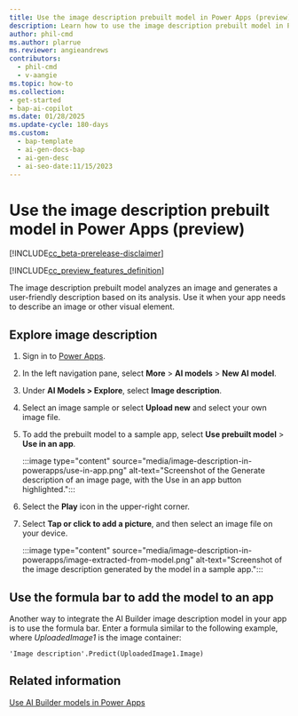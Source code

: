 ```yaml
---
title: Use the image description prebuilt model in Power Apps (preview)
description: Learn how to use the image description prebuilt model in Power Apps (preview).
author: phil-cmd
ms.author: plarrue
ms.reviewer: angieandrews
contributors:
  - phil-cmd
  - v-aangie
ms.topic: how-to
ms.collection: 
- get-started
- bap-ai-copilot
ms.date: 01/28/2025
ms.update-cycle: 180-days
ms.custom:
  - bap-template
  - ai-gen-docs-bap
  - ai-gen-desc
  - ai-seo-date:11/15/2023
---
```


# Use the image description prebuilt model in Power Apps (preview)

[!INCLUDE[cc_beta-prerelease-disclaimer](./includes/cc-beta-prerelease-disclaimer.md)]

[!INCLUDE[cc_preview_features_definition](./includes/cc-preview-features-definition.md)]

The image description prebuilt model analyzes an image and generates a user-friendly description based on its analysis. Use it when your app needs to describe an image or other visual element.

## Explore image description

1. Sign in to [Power Apps](https://make.powerapps.com).

1. In the left navigation pane, select **More** > **AI models** > **New AI model**.

1. Under **AI Models > Explore**, select **Image description**.

1. Select an image sample or select **Upload new** and select your own image file.

1. To add the prebuilt model to a sample app, select **Use prebuilt model** > **Use in an app**.

    :::image type="content" source="media/image-description-in-powerapps/use-in-app.png" alt-text="Screenshot of the Generate description of an image page, with the Use in an app button highlighted.":::

1. Select the **Play** icon in the upper-right corner.

1. Select **Tap or click to add a picture**, and then select an image file on your device.

    :::image type="content" source="media/image-description-in-powerapps/image-extracted-from-model.png" alt-text="Screenshot of the image description generated by the model in a sample app.":::

## Use the formula bar to add the model to an app

Another way to integrate the AI Builder image description model in your app is to use the formula bar. Enter a formula similar to the following example, where *UploadedImage1* is the image container:

`'Image description'.Predict(UploadedImage1.Image)`

## Related information

[Use AI Builder models in Power Apps](powerfx-in-powerapps.md)
